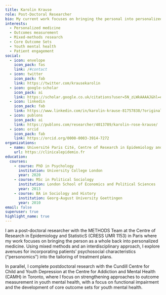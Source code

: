 ```yaml
---
title: Karolin Krause
role: Post-Doctoral Researcher
bio: My current work focuses on bringing the personal into personalized medicine: Using mixed methods and an interdisciplinary approach, I explore avenues for incorporating patients’ psychosocial and contextual characteristics (“personomics”) into the tailoring of treatment plans, moving beyond the current focus on biological markers. Previously, my research has focused on strengthening approaches to outcome measurement in youth mental health, with a focus on functional impairment, and the development of core outcome sets for youth depression and anxiety.
interests:
  - Personalized medicine
  - Outcomes measurement
  - Mixed-methods research
  - Core Outcome Sets
  - Youth mental health
  - Patient engagement
social:
  - icon: envelope
    icon_pack: fas
    link: /#contact
  - icon: twitter
    icon_pack: fab
    link: https://twitter.com/krausekarolin
  - icon: google-scholar
    icon_pack: ai
    link: https://scholar.google.co.uk/citations?user=5N_zLWkAAAAJ&hl=en
  - icon: linkedin
    icon_pack: fab
    link: https://www.linkedin.com/in/karolin-krause-81757838/?originalSubdomain=fr
  - icon: publons
    icon_pack: ai
    link: https://publons.com/researcher/4013789/karolin-rose-krause/
  - icon: orcid
    icon_pack: fab
    link: https://orcid.org/0000-0003-3914-7272
organizations:
  - name: Université Paris Cité, Centre of Research in Epidemiology and StatisticS (CRESS UMR 1153), Paris, France
    url: https://clinicalepidemio.fr 
education:
  courses:
    - course: PhD in Psychology
      institution: University College London
      year: 2020
    - course: MSc in Political Sociology
      institution: London School of Economics and Political Sciences
      year: 2013
    - course: BA in Sociology and History
      institution: Georg-August University Goettingen
      year: 2010
email: false
superuser: true
highlight_name: true
---
```

I am a post-doctoral researcher with the METHODS Team at the Centre of Research in Epidemiology and StatisticS (CRESS UMR 1153) in Paris where my work focuses on bringing the person as a whole back into personalized medicine. Using mixed methods and an interdisciplinary approach, I explore avenues for incorporating patients’ psychosocial characteristics (“personomics”) into the tailoring of treatment plans. 

In parallel, I complete postdoctoral research with the Cundill Centre for Child and Youth Depression at the Centre for Addiction and Mental Health (CAMH) in Toronto, where I focus on strengthening approaches to outcome measurement in youth mental health, with a focus on functional impairment and the development of core outcome sets for youth mental health.
